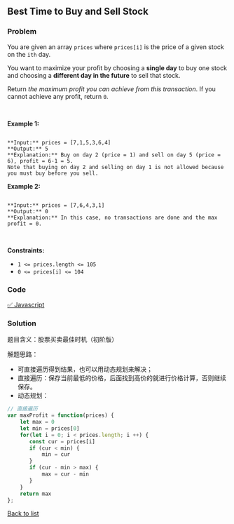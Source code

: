 Best Time to Buy and Sell Stock
---
### Problem
You are given an array `prices` where `prices[i]` is the price of a given stock on the `ith` day.


You want to maximize your profit by choosing a **single day** to buy one stock and choosing a **different day in the future** to sell that stock.


Return *the maximum profit you can achieve from this transaction*. If you cannot achieve any profit, return `0`.


 


**Example 1:**



```

**Input:** prices = [7,1,5,3,6,4]
**Output:** 5
**Explanation:** Buy on day 2 (price = 1) and sell on day 5 (price = 6), profit = 6-1 = 5.
Note that buying on day 2 and selling on day 1 is not allowed because you must buy before you sell.

```

**Example 2:**



```

**Input:** prices = [7,6,4,3,1]
**Output:** 0
**Explanation:** In this case, no transactions are done and the max profit = 0.

```

 


**Constraints:**


* `1 <= prices.length <= 105`
* `0 <= prices[i] <= 104`

### Code
[✅ Javascript](./solution.js)
### Solution
题目含义：股票买卖最佳时机（初阶版）

解题思路：
- 可直接遍历得到结果，也可以用动态规划来解决；
- 直接遍历：保存当前最低的价格，后面找到高价的就进行价格计算，否则继续保存。
- 动态规划：

```javascript
// 直接遍历
var maxProfit = function(prices) {
    let max = 0
    let min = prices[0]
    for(let i = 0; i < prices.length; i ++) {
       const cur = prices[i]
       if (cur < min) {
           min = cur
       }
       if (cur - min > max) {
           max = cur - min
       }
    }
    return max
};


```

[Back to list](../README.md)